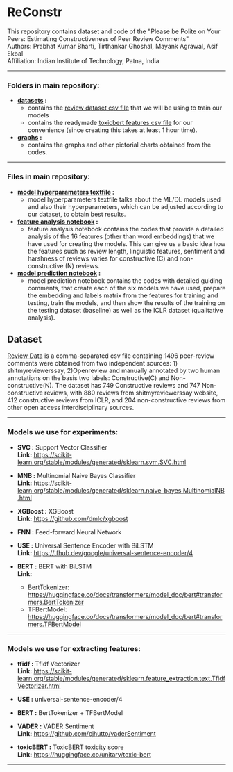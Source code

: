 # ReConstr
This repository contains dataset and code of the "Please be Polite on Your Peers: Estimating Constructiveness of Peer Review Comments"<br />
Authors: Prabhat Kumar Bharti, Tirthankar Ghoshal, Mayank Agrawal, Asif Ekbal<br />
Affiliation: Indian Institute of Technology, Patna, India<br />



------
### Folders in main repository:
- **[datasets](https://github.com/PrabhatkrBharti/ReConstr/tree/main/datasets) :** <br />
    - contains the [review dataset csv file](https://github.com/PrabhatkrBharti/ReConstr/blob/main/datasets/Final_review_dataset.csv) that we will be using to train our models 
    - contains the readymade [toxicbert features csv file](https://github.com/PrabhatkrBharti/ReConstr/blob/main/datasets/toxicbert.csv) for our convenience (since creating this takes at least 1 hour time).<br />
- **[graphs](https://github.com/PrabhatkrBharti/ReConstr/tree/main/graphs) :**<br />
    - contains the graphs and other pictorial charts obtained from the codes.
    
------

### Files in main repository:
- **[model hyperparameters textfile](https://github.com/PrabhatkrBharti/ReConstr/blob/main/model_hyperparameters.txt) :**<br />
  - model hyperparameters textfile talks about the ML/DL models used and also their hyperparameters, which can be adjusted according to our dataset, to obtain best results. <br />
- **[feature analysis notebook](https://github.com/PrabhatkrBharti/ReConstr/blob/main/features_review.ipynb) :**<br />
  - feature analysis notebook contains the codes that provide a detailed analysis of the 16 features (other than word embeddings) that we have used for creating the models. This can give us a basic idea how the features such as review length, linguistic features, sentiment and harshness of reviews varies for constructive (C) and non-constructive (N) reviews.<br />
- **[model prediction notebook](https://github.com/PrabhatkrBharti/ReConstr/blob/main/Baseline.ipynb) :**<br />
  - model prediction notebook contains the codes with detailed guiding comments, that create each of the six models we have used, prepare the embedding and labels matrix from the features for training and testing, train the models, and then show the results of the training on the testing dataset (baseline) as well as the ICLR dataset (qualitative analysis).

## Dataset
[Review Data](https://github.com/PrabhatkrBharti/ReConstr/blob/main/datasets/Final_review_dataset.csv) is a comma-separated csv file containing 1496 peer-review comments  were obtained from two
independent sources: 1) shitmyreviewerssay, 2)Openreview and manually annotated by two human annotations on the basis two labels: Constructive(C) and Non-constructive(N). The dataset has 749 Constructive reviews and 747 Non-constructive reviews, with 880 reviews from shitmyreviewerssay website, 412 constructive reviews from ICLR, and 204 non-constructive reviews from other open access interdisciplinary sources.

------

### Models we use for experiments:

- **SVC :** Support Vector Classifier <br />
  **Link:** https://scikit-learn.org/stable/modules/generated/sklearn.svm.SVC.html

- **MNB :** Multinomial Naive Bayes Classifier <br />
  **Link:** https://scikit-learn.org/stable/modules/generated/sklearn.naive_bayes.MultinomialNB.html
  
- **XGBoost :** XGBoost <br />
  **Link:** https://github.com/dmlc/xgboost

- **FNN :** Feed-forward Neural Network <br />
  
- **USE :** Universal Sentence Encoder with BiLSTM <br />
  **Link:** https://tfhub.dev/google/universal-sentence-encoder/4
  
- **BERT :** BERT with BiLSTM <br />
  **Link:** 
  - BertTokenizer: https://huggingface.co/docs/transformers/model_doc/bert#transformers.BertTokenizer 
  - TFBertModel: https://huggingface.co/docs/transformers/model_doc/bert#transformers.TFBertModel

------

### Models we use for extracting features:

- **tfidf :** Tfidf Vectorizer <br />
  **Link:** https://scikit-learn.org/stable/modules/generated/sklearn.feature_extraction.text.TfidfVectorizer.html
  
- **USE :** universal-sentence-encoder/4 <br />

- **BERT :** BertTokenizer + TFBertModel <br />

- **VADER :** VADER Sentiment <br />
  **Link:** https://github.com/cjhutto/vaderSentiment
  
- **toxicBERT :** ToxicBERT toxicity score <br />
  **Link:** https://huggingface.co/unitary/toxic-bert
  
------
